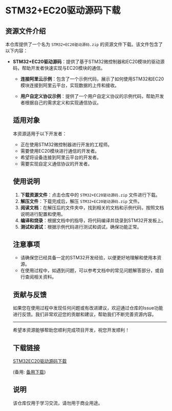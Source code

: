 # STM32+EC20驱动源码下载

## 资源文件介绍

本仓库提供了一个名为 `STM32+EC20驱动源码.zip` 的资源文件下载。该文件包含了以下内容：

- **STM32+EC20驱动源码**：提供了基于STM32微控制器和EC20模块的驱动源码，帮助开发者快速实现与EC20模块的通信。

  - **连接阿里云示例**：包含了一个示例代码，展示了如何使用STM32和EC20模块连接到阿里云平台，实现数据的上传和接收。

  - **用户自定义协议示例**：提供了一个用户自定义协议的示例代码，帮助开发者根据自己的需求定义和实现通信协议。

  ## 适用对象

  本资源适用于以下开发者：

  - 正在使用STM32微控制器进行开发的工程师。
  - 需要使用EC20模块进行通信的开发者。
  - 希望将设备连接到阿里云平台的开发者。
  - 需要实现自定义通信协议的开发者。

  ## 使用说明

  1. **下载资源文件**：点击仓库中的 `STM32+EC20驱动源码.zip` 文件进行下载。
  2. **解压文件**：下载完成后，解压 `STM32+EC20驱动源码.zip` 文件。
  3. **阅读文档**：在解压后的文件夹中，找到相关的文档和示例代码，按照文档说明进行配置和使用。
  4. **编译和烧录**：根据文档中的指导，将代码编译并烧录到STM32开发板上。
  5. **测试和调试**：根据示例代码进行测试和调试，确保功能正常。

  ## 注意事项

  - 请确保您已经具备一定的STM32开发经验，以便更好地理解和使用本资源。
  - 在使用过程中，如遇到问题，可以参考文档中的常见问题解答部分，或自行查阅相关资料。

  ## 贡献与反馈

  如果您在使用过程中发现任何问题或有改进建议，欢迎通过仓库的Issue功能进行反馈。我们非常欢迎您的贡献和建议，帮助我们不断完善资源内容。

  ---

  希望本资源能够帮助您顺利完成项目开发，祝您开发顺利！

  ## 下载链接
  [STM32EC20驱动源码下载](https://pan.quark.cn/s/59dac091b613) 

  (备用: [备用下载](https://pan.baidu.com/s/1ilWrUaLMa7CvMlD9GO52uw?pwd=1234))

  ## 说明

  该仓库仅用于学习交流，请勿用于商业用途。

